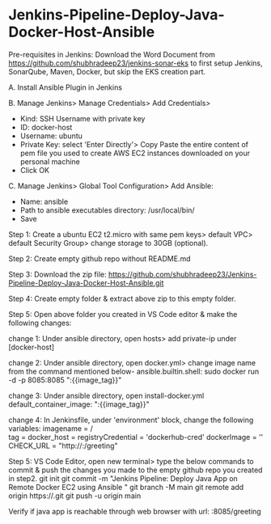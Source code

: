 # Jenkins-Pipeline-Deploy-Java-Docker-Host-Ansible

Pre-requisites in Jenkins: Download the Word Document from https://github.com/shubhradeep23/jenkins-sonar-eks to first setup Jenkins, SonarQube, Maven, Docker, but skip the EKS creation part.

A. Install Ansible Plugin in Jenkins

B. Manage Jenkins> Manage Credentials> Add Credentials> 
   - Kind: SSH Username with private key
   - ID: docker-host
   - Username: ubuntu
   - Private Key: select 'Enter Directly'> Copy Paste the entire content of pem file you used to create AWS EC2 instances downloaded on your personal machine
   - Click OK
   
C. Manage Jenkins> Global Tool Configuration> Add Ansible:
   - Name: ansible
   - Path to ansible executables directory: /usr/local/bin/
   - Save


Step 1: Create a ubuntu EC2 t2.micro with same pem keys> default VPC> default Security Group> change storage to 30GB (optional).

Step 2: Create empty github repo without README.md

Step 3: Download the zip file: https://github.com/shubhradeep23/Jenkins-Pipeline-Deploy-Java-Docker-Host-Ansible.git

Step 4: Create empty folder & extract above zip to this empty folder.

Step 5: Open above folder you created in VS Code editor & make the following changes:

change 1:
Under ansible directory, open hosts> add private-ip under [docker-host]

change 2:
Under ansible directory, open docker.yml> change image name from the command mentioned below-
ansible.builtin.shell: sudo docker run -d -p 8085:8085 "<image-name>:{{image_tag}}"

change 3:
Under ansible directory, open install-docker.yml
default_container_image: "<image-name>:{{image_tag}}"

change 4:
In Jenkinsfile, under 'environment' block, change the following variables: 
imagename = <your-dockerhub-username>/<dockerhub-repo-or-image-name>  
tag = <image-tag>
docker_host = <private-ip-ec2-docker-host>
registryCredential = 'dockerhub-cred'
dockerImage = ''
CHECK_URL = "http://<public-ip-ec2-docker-host>:<port no>/greeting"          

Step 5: VS Code Editor, open new terminal> type the below commands to commit & push the changes you made to the empty github repo you created in step2.
git init
git commit -m "Jenkins Pipeline: Deploy Java App on Remote Docker EC2 using Ansible "
git branch -M main
git remote add origin https://<your-github-repo>.git
git push -u origin main

Verify if java app is reachable through web browser with url: <public-ip-ec2-docker-host>:8085/greeting
